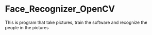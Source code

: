 # Face_Recognizer_OpenCV

This is program that take pictures, train the software and recognize the people in the pictures
